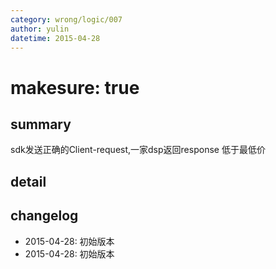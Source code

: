 ```yaml
---
category: wrong/logic/007
author: yulin
datetime: 2015-04-28
---
```


# makesure: true

## summary

sdk发送正确的Client-request,一家dsp返回response 低于最低价

## detail


## changelog

- 2015-04-28: 初始版本
- 2015-04-28: 初始版本
